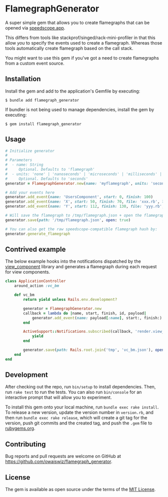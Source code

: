 # FlamegraphGenerator

A super simple gem that allows you to create flamegraphs that can be opened via [speedscope.app](https://speedscope.app/).

This differs from tools like stackprof/singed/rack-mini-profiler in that this allow *you* to specify the events used to create a flamegraph.
Whereas those tools automatically create flamegraph based on the call stack.

You might want to use this gem if you've got a need to create flamegraphs from a custom event source.

## Installation

Install the gem and add to the application's Gemfile by executing:

    $ bundle add flamegraph_generator

If bundler is not being used to manage dependencies, install the gem by executing:

    $ gem install flamegraph_generator

## Usage

```ruby
# Initialize generator
#
# Parameters
#  - name: String
#     Optional. Defaults to 'flamegraph'
#  - units: 'none' | 'nanoseconds' | 'microseconds' | 'milliseconds' | 'seconds' | 'bytes'
#     Optional. Defaults to 'seconds'
generator = FlamegraphGenerator.new(name: 'myflamegraph', units: 'seconds')

# Add your events here
generator.add_event(name: 'UsersComponent', start: 0, finish: 100)
generator.add_event(name: 'X', start: 50, finish: 70, file: 'xxx.rb', line: 200, col: 10)
generator.add_event(name: 'Y', start: 112, finish: 130, file: 'yyy.rb', line: 200, col: 10)

# Will save the flamegraph to /tmp/flamegraph.json + open the flamegraph in your browser
generator.save(path: '/tmp/flamegraph.json', open: true)

# You can also get the raw speedscope-compatible flamegraph hash by:
generator.generate_flamegraph
```

## Contrived example

The below example hooks into the notifications dispatched by the [view_component](https://viewcomponent.org/guide/instrumentation.html) library and generates a flamegraph during each request for view components.
```ruby
class ApplicationController
    around_action :vc_bm

    def vc_bm
        return yield unless Rails.env.development?

        generator = FlamegraphGenerator.new
        callback = lambda do |name, start, finish, id, payload|
            generator.add_event(name: payload[:name], start:, finish:)
        end

        ActiveSupport::Notifications.subscribed(callback, 'render.view_component', monotonic: true) do
            yield
        end

        generator.save(path: Rails.root.join('tmp', 'vc_bm.json'), open: true)
    end
end
```


## Development

After checking out the repo, run `bin/setup` to install dependencies. Then, run `rake test` to run the tests. You can also run `bin/console` for an interactive prompt that will allow you to experiment.

To install this gem onto your local machine, run `bundle exec rake install`. To release a new version, update the version number in `version.rb`, and then run `bundle exec rake release`, which will create a git tag for the version, push git commits and the created tag, and push the `.gem` file to [rubygems.org](https://rubygems.org).

## Contributing

Bug reports and pull requests are welcome on GitHub at https://github.com/owaiswiz/flamegraph_generator.

## License

The gem is available as open source under the terms of the [MIT License](https://opensource.org/licenses/MIT).
